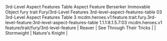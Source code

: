 <ability>
  <name>3rd-Level Aspect Features Table</name>
  <keywords>
    <keyword>Aspect</keyword>
  </keywords>
  <type>Feature</type>
  <distance>Berserker</distance>
  <target>Immovable Object</target>
  <metadata>
    <class>fury</class>
    <feature_type>trait</feature_type>
    <file_dpath>Fury/3rd-Level Features</file_dpath>
    <item_id>3rd-level-aspect-features-table</item_id>
    <item_index>03</item_index>
    <item_name>3rd-Level Aspect Features Table</item_name>
    <level>3</level>
    <scc>mcdm.heroes.v1:feature.trait.fury.3rd-level-feature:3rd-level-aspect-features-table</scc>
    <scdc>1.1.1:8.1.5.7:03</scdc>
    <source>mcdm.heroes.v1</source>
    <type>feature/trait/fury/3rd-level-feature</type>
  </metadata>
  <effects>
    <effect type="mundane">| Reaver     | See Through Their Tricks |
| Stormwight | Nature&apos;s Knight          |</effect>
  </effects>
</ability>
